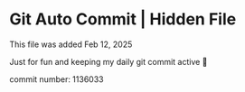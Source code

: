 # Git Auto Commit | Hidden File

This file was added Feb 12, 2025

Just for fun and keeping my daily git commit active 🤪

commit number: 1136033
